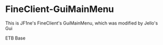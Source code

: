 # FineClient-GuiMainMenu
This is JF1ne's FineClient's GuiMainMenu, which was modified by Jello's Gui

ETB Base
